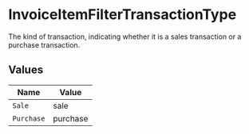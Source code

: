 # InvoiceItemFilterTransactionType

The kind of transaction, indicating whether it is a sales transaction or a purchase transaction.


## Values

| Name       | Value      |
| ---------- | ---------- |
| `Sale`     | sale       |
| `Purchase` | purchase   |